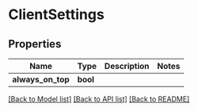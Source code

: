 # ClientSettings

## Properties

Name | Type | Description | Notes
------------ | ------------- | ------------- | -------------
**always_on_top** | **bool** |  | 

[[Back to Model list]](../README.md#documentation-for-models) [[Back to API list]](../README.md#documentation-for-api-endpoints) [[Back to README]](../README.md)


